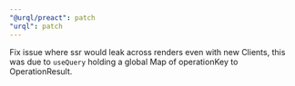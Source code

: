 ```yaml
---
"@urql/preact": patch
"urql": patch
---
```


Fix issue where ssr would leak across renders even with new Clients, this was due to `useQuery` holding a global Map of operationKey to OperationResult.
